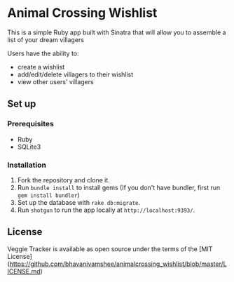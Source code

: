 # Animal Crossing Wishlist

This is a simple Ruby app built with Sinatra that will allow you to assemble a list of your dream villagers

Users have the ability to:
- create a wishlist
- add/edit/delete villagers to their wishlist
- view other users' villagers

## Set up

### Prerequisites
- Ruby
- SQLite3

### Installation

1. Fork the repository and clone it.
2. Run `bundle install` to install gems (If you don't have bundler, first run `gem install bundler`)
3. Set up the database with `rake db:migrate`.
5. Run `shotgun` to run the app locally at `http://localhost:9393/`.

## License
Veggie Tracker is available as open source under the terms of the [MIT License] (https://github.com/bhavanivamshee/animalcrossing_wishlist/blob/master/LICENSE.md)